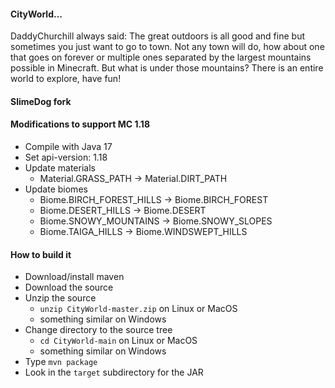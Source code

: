 #### CityWorld...

DaddyChurchill always said: The great outdoors is all good and fine but sometimes you just want to go to town. Not any town will do, how about one that goes on forever or multiple ones separated by the largest mountains possible in Minecraft. But what is under those mountains? There is an entire world to explore, have fun!

#### SlimeDog fork
#### Modifications to support MC 1.18
- Compile with Java 17
- Set api-version: 1.18
- Update materials
  - Material.GRASS_PATH -> Material.DIRT_PATH
- Update biomes
  - Biome.BIRCH_FOREST_HILLS -> Biome.BIRCH_FOREST
  - Biome.DESERT_HILLS -> Biome.DESERT
  - Biome.SNOWY_MOUNTAINS -> Biome.SNOWY_SLOPES
  - Biome.TAIGA_HILLS -> Biome.WINDSWEPT_HILLS

#### How to build it
- Download/install maven
- Download the source
- Unzip the source
  - `unzip CityWorld-master.zip` on Linux or MacOS
  - something similar on Windows
- Change directory to the source tree
  - `cd CityWorld-main` on Linux or MacOS
  - something similar on Windows
- Type `mvn package`
- Look in the `target` subdirectory for the JAR
